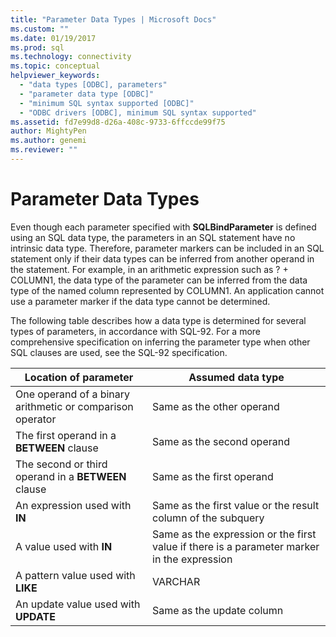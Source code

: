 ```yaml
---
title: "Parameter Data Types | Microsoft Docs"
ms.custom: ""
ms.date: 01/19/2017
ms.prod: sql
ms.technology: connectivity
ms.topic: conceptual
helpviewer_keywords: 
  - "data types [ODBC], parameters"
  - "parameter data type [ODBC]"
  - "minimum SQL syntax supported [ODBC]"
  - "ODBC drivers [ODBC], minimum SQL syntax supported"
ms.assetid: fd7e99d8-d26a-408c-9733-6ffccde99f75
author: MightyPen
ms.author: genemi
ms.reviewer: ""
---
```

# Parameter Data Types
Even though each parameter specified with **SQLBindParameter** is defined using an SQL data type, the parameters in an SQL statement have no intrinsic data type. Therefore, parameter markers can be included in an SQL statement only if their data types can be inferred from another operand in the statement. For example, in an arithmetic expression such as ? + COLUMN1, the data type of the parameter can be inferred from the data type of the named column represented by COLUMN1. An application cannot use a parameter marker if the data type cannot be determined.  
  
 The following table describes how a data type is determined for several types of parameters, in accordance with SQL-92. For a more comprehensive specification on inferring the parameter type when other SQL clauses are used, see the SQL-92 specification.  
  
|Location of parameter|Assumed data type|  
|---------------------------|-----------------------|  
|One operand of a binary arithmetic or comparison operator|Same as the other operand|  
|The first operand in a **BETWEEN** clause|Same as the second operand|  
|The second or third operand in a **BETWEEN** clause|Same as the first operand|  
|An expression used with **IN**|Same as the first value or the result column of the subquery|  
|A value used with **IN**|Same as the expression or the first value if there is a parameter marker in the expression|  
|A pattern value used with **LIKE**|VARCHAR|  
|An update value used with **UPDATE**|Same as the update column|
